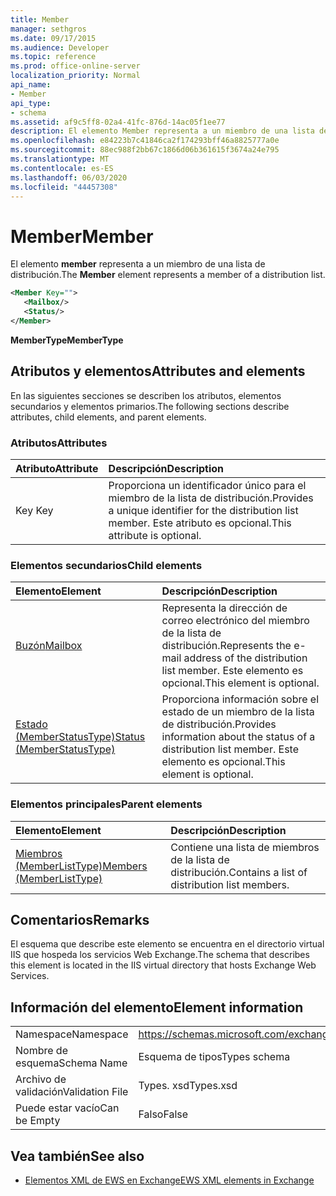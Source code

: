 ```yaml
---
title: Member
manager: sethgros
ms.date: 09/17/2015
ms.audience: Developer
ms.topic: reference
ms.prod: office-online-server
localization_priority: Normal
api_name:
- Member
api_type:
- schema
ms.assetid: af9c5ff8-02a4-41fc-876d-14ac05f1ee77
description: El elemento Member representa a un miembro de una lista de distribución.
ms.openlocfilehash: e84223b7c41846ca2f174293bff46a8825777a0e
ms.sourcegitcommit: 88ec988f2bb67c1866d06b361615f3674a24e795
ms.translationtype: MT
ms.contentlocale: es-ES
ms.lasthandoff: 06/03/2020
ms.locfileid: "44457308"
---
```

# <a name="member"></a><span data-ttu-id="20cbb-103">Member</span><span class="sxs-lookup"><span data-stu-id="20cbb-103">Member</span></span>

<span data-ttu-id="20cbb-104">El elemento **member** representa a un miembro de una lista de distribución.</span><span class="sxs-lookup"><span data-stu-id="20cbb-104">The **Member** element represents a member of a distribution list.</span></span> 
  
```xml
<Member Key="">
   <Mailbox/>
   <Status/>
</Member>
```

<span data-ttu-id="20cbb-105">**MemberType**</span><span class="sxs-lookup"><span data-stu-id="20cbb-105">**MemberType**</span></span>

## <a name="attributes-and-elements"></a><span data-ttu-id="20cbb-106">Atributos y elementos</span><span class="sxs-lookup"><span data-stu-id="20cbb-106">Attributes and elements</span></span>

<span data-ttu-id="20cbb-107">En las siguientes secciones se describen los atributos, elementos secundarios y elementos primarios.</span><span class="sxs-lookup"><span data-stu-id="20cbb-107">The following sections describe attributes, child elements, and parent elements.</span></span>
  
### <a name="attributes"></a><span data-ttu-id="20cbb-108">Atributos</span><span class="sxs-lookup"><span data-stu-id="20cbb-108">Attributes</span></span>

|<span data-ttu-id="20cbb-109">**Atributo**</span><span class="sxs-lookup"><span data-stu-id="20cbb-109">**Attribute**</span></span>|<span data-ttu-id="20cbb-110">**Descripción**</span><span class="sxs-lookup"><span data-stu-id="20cbb-110">**Description**</span></span>|
|:-----|:-----|
|<span data-ttu-id="20cbb-111">Key </span><span class="sxs-lookup"><span data-stu-id="20cbb-111">Key</span></span>  <br/> |<span data-ttu-id="20cbb-112">Proporciona un identificador único para el miembro de la lista de distribución.</span><span class="sxs-lookup"><span data-stu-id="20cbb-112">Provides a unique identifier for the distribution list member.</span></span> <span data-ttu-id="20cbb-113">Este atributo es opcional.</span><span class="sxs-lookup"><span data-stu-id="20cbb-113">This attribute is optional.</span></span>  <br/> |
   
### <a name="child-elements"></a><span data-ttu-id="20cbb-114">Elementos secundarios</span><span class="sxs-lookup"><span data-stu-id="20cbb-114">Child elements</span></span>

|<span data-ttu-id="20cbb-115">**Elemento**</span><span class="sxs-lookup"><span data-stu-id="20cbb-115">**Element**</span></span>|<span data-ttu-id="20cbb-116">**Descripción**</span><span class="sxs-lookup"><span data-stu-id="20cbb-116">**Description**</span></span>|
|:-----|:-----|
|[<span data-ttu-id="20cbb-117">Buzón</span><span class="sxs-lookup"><span data-stu-id="20cbb-117">Mailbox</span></span>](mailbox.md) <br/> |<span data-ttu-id="20cbb-118">Representa la dirección de correo electrónico del miembro de la lista de distribución.</span><span class="sxs-lookup"><span data-stu-id="20cbb-118">Represents the e-mail address of the distribution list member.</span></span> <span data-ttu-id="20cbb-119">Este elemento es opcional.</span><span class="sxs-lookup"><span data-stu-id="20cbb-119">This element is optional.</span></span>  <br/> |
|[<span data-ttu-id="20cbb-120">Estado (MemberStatusType)</span><span class="sxs-lookup"><span data-stu-id="20cbb-120">Status (MemberStatusType)</span></span>](status-memberstatustype.md) <br/> |<span data-ttu-id="20cbb-121">Proporciona información sobre el estado de un miembro de la lista de distribución.</span><span class="sxs-lookup"><span data-stu-id="20cbb-121">Provides information about the status of a distribution list member.</span></span> <span data-ttu-id="20cbb-122">Este elemento es opcional.</span><span class="sxs-lookup"><span data-stu-id="20cbb-122">This element is optional.</span></span>  <br/> |
   
### <a name="parent-elements"></a><span data-ttu-id="20cbb-123">Elementos principales</span><span class="sxs-lookup"><span data-stu-id="20cbb-123">Parent elements</span></span>

|<span data-ttu-id="20cbb-124">**Elemento**</span><span class="sxs-lookup"><span data-stu-id="20cbb-124">**Element**</span></span>|<span data-ttu-id="20cbb-125">**Descripción**</span><span class="sxs-lookup"><span data-stu-id="20cbb-125">**Description**</span></span>|
|:-----|:-----|
|[<span data-ttu-id="20cbb-126">Miembros (MemberListType)</span><span class="sxs-lookup"><span data-stu-id="20cbb-126">Members (MemberListType)</span></span>](members-memberlisttype.md) <br/> |<span data-ttu-id="20cbb-127">Contiene una lista de miembros de la lista de distribución.</span><span class="sxs-lookup"><span data-stu-id="20cbb-127">Contains a list of distribution list members.</span></span>  <br/> |
   
## <a name="remarks"></a><span data-ttu-id="20cbb-128">Comentarios</span><span class="sxs-lookup"><span data-stu-id="20cbb-128">Remarks</span></span>

<span data-ttu-id="20cbb-129">El esquema que describe este elemento se encuentra en el directorio virtual IIS que hospeda los servicios Web Exchange.</span><span class="sxs-lookup"><span data-stu-id="20cbb-129">The schema that describes this element is located in the IIS virtual directory that hosts Exchange Web Services.</span></span>
  
## <a name="element-information"></a><span data-ttu-id="20cbb-130">Información del elemento</span><span class="sxs-lookup"><span data-stu-id="20cbb-130">Element information</span></span>

|||
|:-----|:-----|
|<span data-ttu-id="20cbb-131">Namespace</span><span class="sxs-lookup"><span data-stu-id="20cbb-131">Namespace</span></span>  <br/> |https://schemas.microsoft.com/exchange/services/2006/types  <br/> |
|<span data-ttu-id="20cbb-132">Nombre de esquema</span><span class="sxs-lookup"><span data-stu-id="20cbb-132">Schema Name</span></span>  <br/> |<span data-ttu-id="20cbb-133">Esquema de tipos</span><span class="sxs-lookup"><span data-stu-id="20cbb-133">Types schema</span></span>  <br/> |
|<span data-ttu-id="20cbb-134">Archivo de validación</span><span class="sxs-lookup"><span data-stu-id="20cbb-134">Validation File</span></span>  <br/> |<span data-ttu-id="20cbb-135">Types. xsd</span><span class="sxs-lookup"><span data-stu-id="20cbb-135">Types.xsd</span></span>  <br/> |
|<span data-ttu-id="20cbb-136">Puede estar vacío</span><span class="sxs-lookup"><span data-stu-id="20cbb-136">Can be Empty</span></span>  <br/> |<span data-ttu-id="20cbb-137">Falso</span><span class="sxs-lookup"><span data-stu-id="20cbb-137">False</span></span>  <br/> |
   
## <a name="see-also"></a><span data-ttu-id="20cbb-138">Vea también</span><span class="sxs-lookup"><span data-stu-id="20cbb-138">See also</span></span>

- [<span data-ttu-id="20cbb-139">Elementos XML de EWS en Exchange</span><span class="sxs-lookup"><span data-stu-id="20cbb-139">EWS XML elements in Exchange</span></span>](ews-xml-elements-in-exchange.md)

